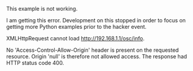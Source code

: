This example is not working.

I am getting this error.  Development on this stopped in order
to focus on getting more Python examples prior to the hacker event.

XMLHttpRequest cannot load http://192.168.1.1/osc/info. 

No 'Access-Control-Allow-Origin' header is present on the requested resource. Origin 'null' is therefore not allowed access. The response had HTTP status code 400.
